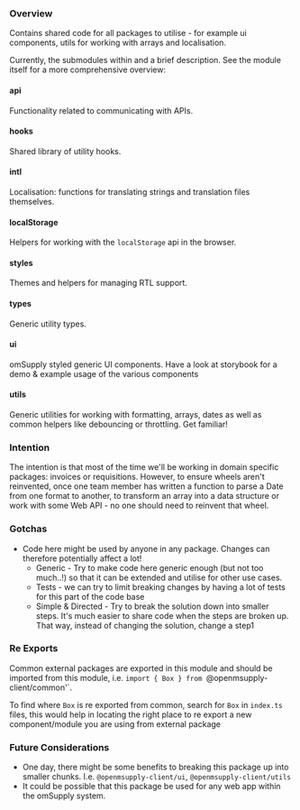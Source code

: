 ### Overview

Contains shared code for all packages to utilise - for example ui components, utils for working with arrays and localisation.

Currently, the submodules within and a brief description. See the module itself for a more comprehensive overview:

#### api

Functionality related to communicating with APIs.

#### hooks

Shared library of utility hooks.

#### intl

Localisation: functions for translating strings and translation files themselves.

#### localStorage

Helpers for working with the `localStorage` api in the browser.

#### styles

Themes and helpers for managing RTL support.

#### types

Generic utility types.

#### ui

omSupply styled generic UI components. Have a look at storybook for a demo & example usage of the various components

#### utils

Generic utilities for working with formatting, arrays, dates as well as common helpers like debouncing or throttling. Get familiar!

### Intention

The intention is that most of the time we'll be working in domain specific packages: invoices or requisitions. However, to ensure wheels aren't reinvented, once one team member has written a function to parse a Date from one format to another, to transform an array into a data structure or work with some Web API - no one should need to reinvent that wheel.

### Gotchas

- Code here might be used by anyone in any package. Changes can therefore potentially affect a lot!
  - Generic - Try to make code here generic enough (but not too much..!) so that it can be extended and utilise for other use cases.
  - Tests - we can try to limit breaking changes by having a lot of tests for this part of the code base
  - Simple & Directed - Try to break the solution down into smaller steps. It's much easier to share code when the steps are broken up. That way, instead of changing the solution, change a step1

### Re Exports

Common external packages are exported in this module and should be imported from this module, i.e. `import { Box } from `@openmsupply-client/common'`.

To find where `Box` is re exported from common, search for `Box` in `index.ts` files, this would help in locating the right place to re export a new component/module you are using from external package

### Future Considerations

- One day, there might be some benefits to breaking this package up into smaller chunks. I.e. `@openmsupply-client/ui`, `@openmsupply-client/utils`
- It could be possible that this package be used for any web app within the omSupply system.
